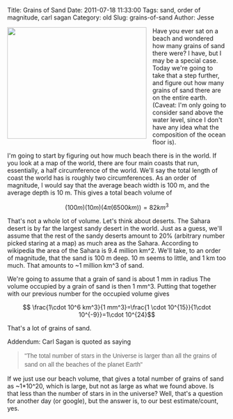 Title: Grains of Sand
Date: 2011-07-18 11:33:00
Tags: sand, order of magnitude, carl sagan
Category: old
Slug: grains-of-sand
Author: Jesse

<div class="separator" style="clear: both; text-align: center;"><a href="http://3.bp.blogspot.com/-87-vnzGa9Po/TiRR2qFWprI/AAAAAAAAAF0/KsfRQhoL5Ds/s1600/SandUDunesUSoft.jpg" imageanchor="1" style="clear: left; float: left; margin-bottom: 1em; margin-right: 1em;"><img border="0" height="256" src="http://3.bp.blogspot.com/-87-vnzGa9Po/TiRR2qFWprI/AAAAAAAAAF0/KsfRQhoL5Ds/s320/SandUDunesUSoft.jpg" width="320" /></a></div>Have you ever sat on a beach and wondered how many grains of sand there were?  I have, but I may be a special case.  Today we're going to take that a step further, and figure out how many grains of sand there are on the entire earth.  (Caveat: I'm only going to consider sand above the water level, since I don't have any idea what the composition of the ocean floor is).

<a name='more'></a>I'm going to start by figuring out how much beach there is in the world.  If you look at a map of the world, there are four main coasts that run, essentially, a half circumference of the world.  We'll say the total length of coast the world has is roughly two circumferences.  As an order of magnitude, I would say that the average beach width is 100 m, and the average depth is 10 m.  This gives a total beach volume of

$$ (100 m)(10 m)(4 \pi (6500 km) )= 82 km^3$$

That's not a whole lot of volume.  Let's think about deserts.  The Sahara desert is by far the largest sandy desert in the world.  Just as a guess, we'll assume that the rest of the sandy deserts amount to 20% (arbitrary number picked staring at a map) as much area as the Sahara.  According to wikipedia the area of the Sahara is 9.4 million km^2.  We'll take, to an order of magnitude, that the sand is 100 m deep.  10 m seems to little, and 1 km too much.  That amounts to ~1 million km^3 of sand.

We're going to assume that a grain of sand is about 1 mm in radius  The volume occupied by a grain of sand is then 1 mm^3.  Putting that together with our previous number for the occupied volume gives

$$ \frac{1\cdot 10^6 km^3}{1 mm^3}=\frac{1 \cdot 10^{15}}{1\cdot 10^{-9}}=1\cdot 10^{24}$$

That's a lot of grains of sand.



Addendum:
Carl Sagan is quoted as saying
<blockquote><span class="Apple-style-span" style="font-family: sans-serif; line-height: 20px;">"The total number of stars in the Universe is larger than all the grains of sand on all the beaches of the planet Earth"</span></blockquote>If we just use our beach volume, that gives a total number of grains of sand as ~1*10^20, which is large, but not as large as what we found above.  Is that less than the number of stars in in the universe?  Well, that's a question for another day (or google), but the answer is, to our best estimate/count, yes.
